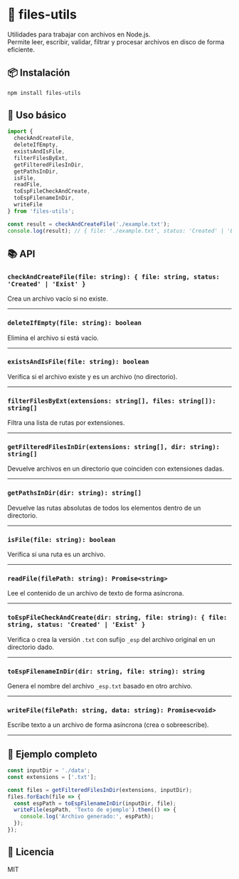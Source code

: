 # 📁 files-utils

Utilidades para trabajar con archivos en Node.js.  
Permite leer, escribir, validar, filtrar y procesar archivos en disco de forma eficiente.

## 📦 Instalación

```bash
npm install files-utils
```

## 🔧 Uso básico

```js
import {
  checkAndCreateFile,
  deleteIfEmpty,
  existsAndIsFile,
  filterFilesByExt,
  getFilteredFilesInDir,
  getPathsInDir,
  isFile,
  readFile,
  toEspFileCheckAndCreate,
  toEspFilenameInDir,
  writeFile
} from 'files-utils';

const result = checkAndCreateFile('./example.txt');
console.log(result); // { file: './example.txt', status: 'Created' | 'Exist' }
```

## 📚 API

### `checkAndCreateFile(file: string): { file: string, status: 'Created' | 'Exist' }`

Crea un archivo vacío si no existe.

---

### `deleteIfEmpty(file: string): boolean`

Elimina el archivo si está vacío.

---

### `existsAndIsFile(file: string): boolean`

Verifica si el archivo existe y es un archivo (no directorio).

---

### `filterFilesByExt(extensions: string[], files: string[]): string[]`

Filtra una lista de rutas por extensiones.

---

### `getFilteredFilesInDir(extensions: string[], dir: string): string[]`

Devuelve archivos en un directorio que coinciden con extensiones dadas.

---

### `getPathsInDir(dir: string): string[]`

Devuelve las rutas absolutas de todos los elementos dentro de un directorio.

---

### `isFile(file: string): boolean`

Verifica si una ruta es un archivo.

---

### `readFile(filePath: string): Promise<string>`

Lee el contenido de un archivo de texto de forma asíncrona.

---

### `toEspFileCheckAndCreate(dir: string, file: string): { file: string, status: 'Created' | 'Exist' }`

Verifica o crea la versión `.txt` con sufijo `_esp` del archivo original en un directorio dado.

---

### `toEspFilenameInDir(dir: string, file: string): string`

Genera el nombre del archivo `_esp.txt` basado en otro archivo.

---

### `writeFile(filePath: string, data: string): Promise<void>`

Escribe texto a un archivo de forma asíncrona (crea o sobreescribe).

---

## 🧪 Ejemplo completo

```js
const inputDir = './data';
const extensions = ['.txt'];

const files = getFilteredFilesInDir(extensions, inputDir);
files.forEach(file => {
  const espPath = toEspFilenameInDir(inputDir, file);
  writeFile(espPath, 'Texto de ejemplo').then(() => {
    console.log('Archivo generado:', espPath);
  });
});
```

## 📄 Licencia

MIT
